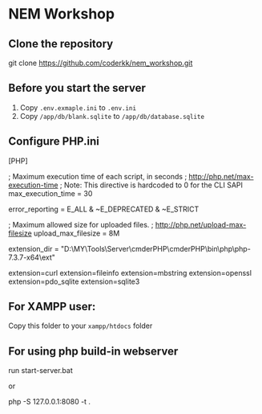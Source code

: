 # NEM Workshop

## Clone the repository
git clone https://github.com/coderkk/nem_workshop.git

## Before you start the server
1. Copy ```.env.exmaple.ini``` to ```.env.ini```
2. Copy ```/app/db/blank.sqlite``` to ```/app/db/database.sqlite```

## Configure PHP.ini
[PHP]

; Maximum execution time of each script, in seconds
; http://php.net/max-execution-time
; Note: This directive is hardcoded to 0 for the CLI SAPI
max_execution_time = 30

error_reporting = E_ALL & ~E_DEPRECATED & ~E_STRICT

; Maximum allowed size for uploaded files.
; http://php.net/upload-max-filesize
upload_max_filesize = 8M

extension_dir = "D:\MY\Tools\Server\cmderPHP\cmderPHP\bin\php\php-7.3.7-x64\ext"

extension=curl
extension=fileinfo
extension=mbstring
extension=openssl
extension=pdo_sqlite
extension=sqlite3

## For XAMPP user:
Copy this folder to your ```xampp/htdocs``` folder

## For using php build-in webserver
run start-server.bat

or 

php -S 127.0.0.1:8080 -t .


